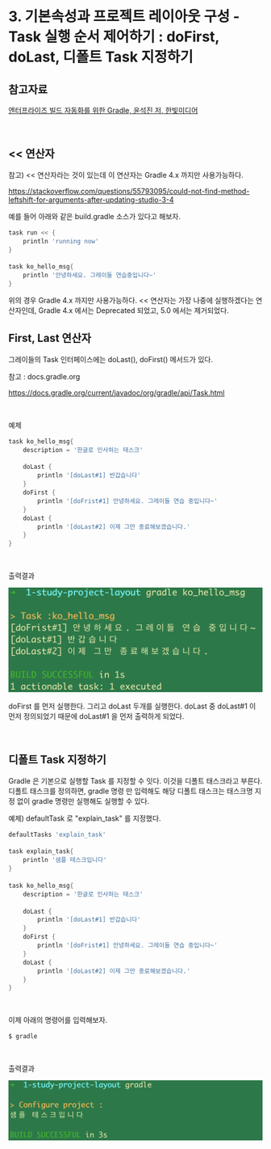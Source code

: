 # 3. 기본속성과 프로젝트 레이아웃 구성 - Task 실행 순서 제어하기 : doFirst, doLast, 디폴트 Task 지정하기

## 참고자료

[엔터프라이즈 빌드 자동화를 위한 Gradle, 윤석진 저, 한빛미디어](http://www.yes24.com/Product/Goods/20052289)<br>

<br>

## << 연산자

참고) << 연산자라는 것이 있는데 이 연산자는 Gradle 4.x 까지만 사용가능하다.<br>

https://stackoverflow.com/questions/55793095/could-not-find-method-leftshift-for-arguments-after-updating-studio-3-4<br>

예를 들어 아래와 같은 build.gradle 소스가 있다고 해보자.<br>

```groovy
task run << {
    println 'running now'
}

task ko_hello_msg{
    println '안녕하세요. 그레이들 연습중입니다~'
}
```

위의 경우 Gradle 4.x 까지만 사용가능하다. << 연산자는 가장 나중에 실행하겠다는 연산자인데, Gradle 4.x 에서는 Deprecated 되었고, 5.0 에서는 제거되었다.<br>

## First, Last 연산자

그레이들의 Task 인터페이스에는 doLast(), doFirst() 메서드가 있다.<br>

참고 : docs.gradle.org<br>

https://docs.gradle.org/current/javadoc/org/gradle/api/Task.html<br>

<br>

예제

```groovy
task ko_hello_msg{
    description = '한글로 인사하는 태스크'

    doLast {
        println '[doLast#1] 반갑습니다'
    }
    doFirst {
        println '[doFrist#1] 안녕하세요. 그레이들 연습 중입니다~'
    }
    doLast {
        println '[doLast#2] 이제 그만 종료해보겠습니다.'
    }
}
```

<br>

출력결과

![이미지](./img/3-1.png)

doFirst 를 먼저 실행한다. 그리고 doLast 두개를 실행한다. doLast 중 doLast#1 이 먼저 정의되었기 때문에 doLast#1 을 먼저 출력하게 되었다.<br>

<br>

## 디폴트 Task 지정하기

Gradle 은 기본으로 실행할 Task 를 지정할 수 잇다. 이것을 디폴트 태스크라고 부른다. 디폴트 태스크를 정의하면, gradle 명령 만 입력해도 해당 디폴트 태스크는 태스크명 지정 없이 gradle 명령만 실행해도 실행할 수 있다.<br>

예제) defaultTask 로 "explain_task" 를 지정했다.<br>

```groovy
defaultTasks 'explain_task'

task explain_task{
    println '샘플 테스크입니다'
}

task ko_hello_msg{
    description = '한글로 인사하는 태스크'

    doLast {
        println '[doLast#1] 반갑습니다'
    }
    doFirst {
        println '[doFrist#1] 안녕하세요. 그레이들 연습 중입니다~'
    }
    doLast {
        println '[doLast#2] 이제 그만 종료해보겠습니다.'
    }
}
```

<br>

이제 아래의 명령어를 입력해보자.

```bash
$ gradle
```

<br>

출력결과

![이미지](./img/3-2.png)